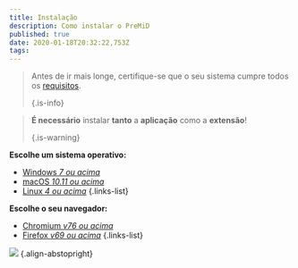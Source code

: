```yaml
---
title: Instalação
description: Como instalar o PreMiD
published: true
date: 2020-01-18T20:32:22,753Z
tags:
---
```


> Antes de ir mais longe, certifique-se que o seu sistema cumpre todos os [requisitos](/install/requirements). 
> 
> {.is-info}

> **É necessário** instalar **tanto** a **aplicação** como a **extensão**! 
> 
> {.is-warning}

**Escolhe um sistema operativo:**
- [Windows *7 ou acima*](/install/windows)
- [macOS *10.11 ou acima*](/install/macos)
- [Linux *4 ou acima*](/install/linux)
{.links-list}

**Escolhe o seu navegador:**
- [Chromium *v76 ou acima*](/install/chromium)
- [Firefox *v69 ou acima*](/install/firefox)
{.links-list}

![](https://a.icons8.com/ajlQdsfa/FZhYWV/svg.svg) {.align-abstopright}